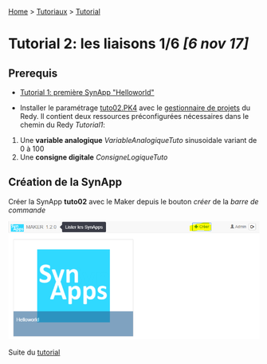 [Home](../../sitemap.md) > [Tutoriaux](../index.md) > [Tutorial](index.md)

# Tutorial 2: les liaisons **1/6** *[6 nov 17]*

## Prerequis

* [Tutorial 1: première SynApp "Helloworld"](../tuto01/index.md)

* Installer le paramétrage [tuto02.PK4](configs/tuto02.PK4) avec le [gestionnaire de projets](../../redy/installPK4.md) du Redy. Il contient deux ressources préconfigurées nécessaires dans le chemin du Redy *Tutorial1*:
1. Une **variable analogique** *VariableAnalogiqueTuto* sinusoidale variant de 0 à 100
2. Une **consigne digitale** *ConsigneLogiqueTuto*

## Création de la SynApp

Créer la SynApp **tuto02** avec le Maker depuis le bouton *créer* de la *barre de commande*

![Créer une SynApp](assets/createSynApp.png)

Suite du [tutorial](part2.md)